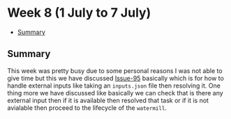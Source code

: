 # Week 8 (1 July to 7 July)


- [Summary](#summary)



## Summary

This week was pretty busy due to some personal reasons I was not able to give time but this we have discussed [Issue-95](https://github.com/bionode/bionode-watermill/issues/95)
basically which is for how to handle external inputs like taking an `inputs.json` file then resolving it. One thing more we 
have discussed like basically we can check that is there any external input then if it is available then resolved that task
or if it is not avialable then proceed to the lifecycle of the `watermill`.


